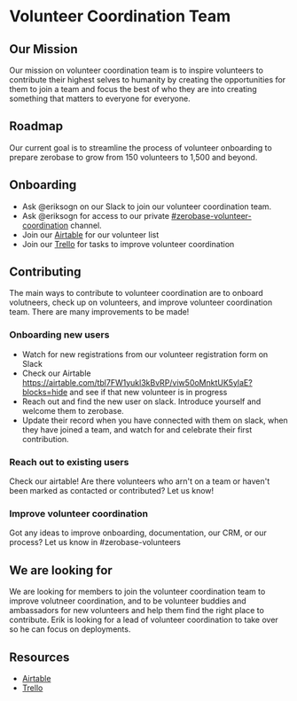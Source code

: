 # Volunteer Coordination Team

## Our Mission
Our mission on volunteer coordination team is to inspire volunteers to contribute their highest selves to humanity by creating the opportunities for them to join a team and focus the best of who they are into creating something that matters to everyone for everyone.

## Roadmap
Our current goal is to streamline the process of volunteer onboarding to prepare zerobase to grow from 150 volunteers to 1,500 and beyond.

## Onboarding
* Ask @eriksogn on our Slack to join our volunteer coordination team.
* Ask @eriksogn for access to our private [#zerobase-volunteer-coordination](https://necsi-edu.slack.com/archives/G0104HE1JP4) channel.
* Join our [Airtable](https://airtable.com/tbl7FW1yukl3kBvRP/viw5k8lpO4iJ4T2iJ) for our volunteer list
* Join our [Trello](https://trello.com/b/0iffx6o6/volunteer-coordination) for tasks to improve volunteer coordination

## Contributing

The main ways to contribute to volunteer coordination are to onboard volutneers, check up on volunteers, and improve volunteer coordination team. There are many improvements to be made!

### Onboarding new users
* Watch for new registrations from our volunteer registration form on Slack
* Check our Airtable https://airtable.com/tbl7FW1yukl3kBvRP/viw50oMnktUK5ylaE?blocks=hide and see if that new volunteer is in progress
* Reach out and find the new user on slack. Introduce yourself and welcome them to zerobase.
* Update their record when you have connected with them on slack, when they have joined a team, and watch for and celebrate their first contribution.

### Reach out to existing users
Check our airtable! Are there volunteers who arn't on a team or haven't been marked as contacted or contributed? Let us know!

### Improve volunteer coordination
Got any ideas to improve onboarding, documentation, our CRM, or our process? Let us know in #zerobase-volunteers

## We are looking for
We are looking for members to join the volunteer coordination team to improve volutneer coordination, and to be volunteer buddies and ambassadors for new volunteers and help them find the right place to contribute. Erik is looking for a lead of volunteer coordination to take over so he can focus on deployments.

## Resources
* [Airtable](https://airtable.com/tbl7FW1yukl3kBvRP/viw5k8lpO4iJ4T2iJ)
* [Trello](https://trello.com/b/0iffx6o6/volunteer-coordination)
